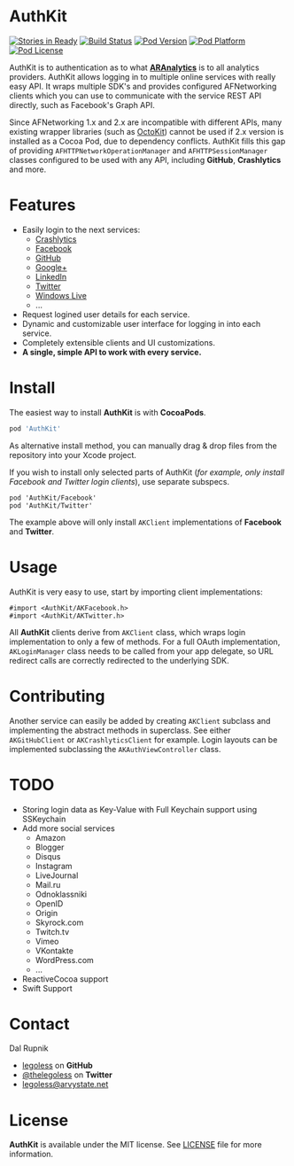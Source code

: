 AuthKit
=======

[![Stories in Ready](https://badge.waffle.io/Legoless/AuthKit.png?label=ready&title=Ready)](https://waffle.io/Legoless/AuthKit)
[![Build Status](http://img.shields.io/travis/legoless/AuthKit/master.svg?style=flat)](https://travis-ci.org/legoless/AuthKit)
[![Pod Version](http://img.shields.io/cocoapods/v/AuthKit.svg?style=flat)](http://cocoadocs.org/docsets/AuthKit/)
[![Pod Platform](http://img.shields.io/cocoapods/p/AuthKit.svg?style=flat)](http://cocoadocs.org/docsets/AuthKit/)
[![Pod License](http://img.shields.io/cocoapods/l/AuthKit.svg?style=flat)](http://opensource.org/licenses/MIT)

AuthKit is to authentication as to what [**ARAnalytics**](https://github.com/orta/ARAnalytics) is to all analytics providers. AuthKit allows logging in to multiple online services with really easy API. It wraps multiple SDK's and provides configured AFNetworking clients which you can use to communicate with the service REST API directly, such as Facebook's Graph API.

Since AFNetworking 1.x and 2.x are incompatible with different APIs, many existing wrapper libraries (such as [OctoKit](https://github.com/octokit/octokit.objc)) cannot be used if 2.x version is installed as a Cocoa Pod, due to dependency conflicts. AuthKit fills this gap of providing `AFHTTPNetworkOperationManager` and `AFHTTPSessionManager`  classes configured to be used with any API, including **GitHub**, **Crashlytics** and more.

# Features

- Easily login to the next services:
  - [Crashlytics](http://www.crashlytics.com)
  - [Facebook](https://www.facebook.com)
  - [GitHub](https://github.com)
  - [Google+](https://plus.google.com)
  - [LinkedIn](https://linkedin.com)
  - [Twitter](https://twitter.com)
  - [Windows Live](https://www.live.com)
  - ...
- Request logined user details for each service.
- Dynamic and customizable user interface for logging in into each service.
- Completely extensible clients and UI customizations.
- **A single, simple API to work with every service.**

# Install

The easiest way to install **AuthKit** is with **CocoaPods**.

```ruby
pod 'AuthKit'
```

As alternative install method, you can manually drag & drop files from the repository into your Xcode project.

If you wish to install only selected parts of AuthKit (*for example, only install Facebook and Twitter login clients*), use separate subspecs.

```
pod 'AuthKit/Facebook'
pod 'AuthKit/Twitter'
```

The example above will only install `AKClient` implementations of **Facebook** and **Twitter**.

# Usage

AuthKit is very easy to use, start by importing client implementations:

```
#import <AuthKit/AKFacebook.h>
#import <AuthKit/AKTwitter.h>
```

All **AuthKit** clients derive from `AKClient` class, which wraps login implementation to only a few of methods. For a full OAuth implementation, `AKLoginManager` class needs to be called from your app delegate, so URL redirect calls are correctly redirected to the underlying SDK.

# Contributing

Another service can easily be added by creating `AKClient` subclass and implementing the abstract methods in superclass. See either `AKGitHubClient` or `AKCrashlyticsClient` for example. Login layouts can be implemented subclassing the `AKAuthViewController` class.

# TODO

- Storing login data as Key-Value with Full Keychain support using SSKeychain
- Add more social services
  - Amazon
  - Blogger
  - Disqus
  - Instagram
  - LiveJournal
  - Mail.ru
  - Odnoklassniki
  - OpenID
  - Origin
  - Skyrock.com
  - Twitch.tv
  - Vimeo
  - VKontakte
  - WordPress.com
  - ...
- ReactiveCocoa support
- Swift Support

Contact
======

Dal Rupnik

- [legoless](https://github.com/legoless) on **GitHub**
- [@thelegoless](https://twitter.com/thelegoless) on **Twitter**
- [legoless@arvystate.net](mailto:legoless@arvystate.net)

License
======

**AuthKit** is available under the MIT license. See [LICENSE](https://github.com/Legoless/AuthKit/blob/master/LICENSE) file for more information.
